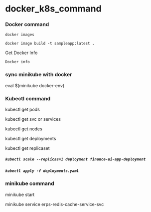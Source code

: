 # docker_k8s_command

### Docker command

```docker images```

```docker image build -t sampleapp:latest .```

Get Docker Info 

 ```Docker info```

### sync minikube with docker

   eval $(minikube docker-env)

 ### Kubectl command

 kubectl get pods

 kubectl get svc or services

 kubectl get nodes

 kubectl get deployments

 kubectl get replicaset

##### `kubectl scale --replicas=1 deployment finance-ui-app-deployment`
##### `kubectl apply -f deployments.yaml`

 ### minikube command

 minikube start

minikube service erps-redis-cache-service-svc
   
